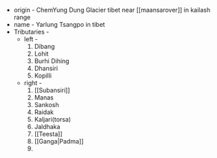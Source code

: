 - origin - ChemYung Dung Glacier tibet near [[maansarover]] in kailash range
- name - Yarlung Tsangpo in tibet
- Tributaries - 
	- left - 
		1. Dibang
		2. Lohit
		3. Burhi Dihing
		4. Dhansiri
		5. Kopilli
	- right - 
		1. [[Subansiri]]
		2. Manas
		3. Sankosh
		4. Raidak
		5. Kaljari(torsa)
		6. Jaldhaka
		7. [[Teesta]]
		8. [[Ganga|Padma]]
		9. 